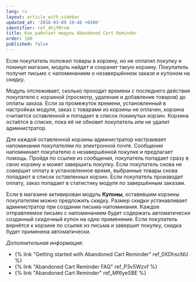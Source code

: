 ```yaml
---
lang: ru
layout: article_with_sidebar
updated_at: '2018-03-09 19:48 +0300'
identifier: ref_4hjfMrxW
title: Как работает модуль Abandoned Cart Reminder
order: 100
published: false
---
```

Если покупатель положил товары в корзину, но не оплатил покупку и покинул магазин, модуль найдет и сохранит такую корзину. Покупатель получит письмо с напоминанием о незавершённом заказе и купоном на скидку.

Модуль отслеживает, сколько проходит времени с последнего действия покупателя с корзиной (просмотр, удаление и добавление товаров)  до оплаты заказа. Если за промежуток времени, установленный в настройках модуля, заказ с товарами из корзины не оплачен, корзина считается оставленной и попадает в список покинутых корзин. Корзина остаётся в списке, пока её не обновит покупатель или не удалит администратор.

Для каждой оставленной корзины администратор настраивает напоминания покупателям по электронной почте. Сообщение напомнинает покупателю о незавершённой покупке и предлагает помощь. Пройдя по ссылке из сообщения, покупатель попадает сразу в свою корзину и может завершить покупку. Если покупатель снова не совершит оплату в установленное время, выбранные товары снова попадают в список оставленных корзин. Если покупатель производит оплату, заказ попадает в статистику модуля по завершённым заказам.

Если в магазине активирован модуль **Купоны**, оставившим корзины покупателям можно предложить скидку. Размер скидки устанавливает администратор при создании письма-напоминания. Каждое отправляемое письмо с напоминанием будет содержать автоматически созданный скидочный купон на одно применение. Если покупатель вернётся к корзине по ссылке из письма и завершит покупку, скидка будет применена автоматически.

_Дополнительная информация:_

*   {% link "Getting started with Abandoned Cart Reminder" ref_0XDhscNU %}
*   {% link "Abandoned Cart Reminder FAQ" ref_P3v5Wzvf %}
*   {% link "Abandoned Cart Reminder" ref_Mf6yeSBE %}
